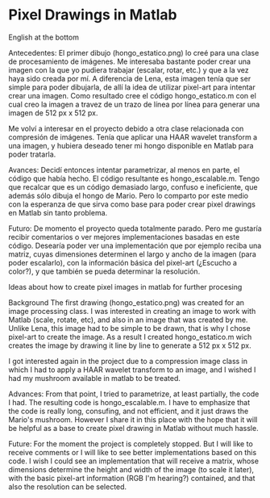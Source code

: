 # Pixel Drawings in Matlab
English at the bottom

Antecedentes:
El primer dibujo (hongo_estatico.png) lo creé para una clase de procesamiento de imágenes. Me interesaba bastante poder crear una imagen con la que yo pudiera trabajar (escalar, rotar, etc.) y que a la vez haya sido creada por mí. A diferencia de Lena, esta imagen tenía que ser simple para poder dibujarla, de allí la idea de utilizar pixel-art para intentar crear una imagen. Como resultado cree el código hongo_estatico.m con el cual creo la imagen a travez de un trazo de línea por línea para generar una imagen de 512 px x 512 px.

Me volví a interesar en el proyecto debido a otra clase relacionada con compresión de imágenes. Tenía que aplicar una HAAR wavelet transform a una imagen, y hubiera deseado tener mi hongo disponible en Matlab para poder tratarla.

Avances:
Decidí entonces intentar parametrizar, al menos en parte, el código que había hecho. El código resultante es hongo_escalable.m. Tengo que recalcar que es un código demasiado largo, confuso e ineficiente, que además sólo dibuja el hongo de Mario. Pero lo comparto por este medio con la esperanza de que sirva como base para poder crear pixel drawings en Matlab sin tanto problema.

Futuro:
De momento el proyecto queda totalmente parado. Pero me gustaría recibir comentarios o ver mejores implementaciones basadas en este código. Desearía poder ver una implementación que por ejemplo reciba una matriz, cuyas dimensiones determinen el largo y ancho de la imagen (para poder escalarlo), con la información básica del pixel-art (¿Escucho a color?), y que también se pueda determinar la resolución.


Ideas about how to create pixel images in matlab for further procesing

Background
The first drawing (hongo_estatico.png) was created for an image processing class. I was interested in creating an image to work with Matlab (scale, rotate, etc), and also in an image that was created by me. Unlike Lena, this image had to be simple to be drawn, that is why I chose pixel-art to create the image. As a result I created hongo_estatico.m wich creates the image by drawing it line by line to generate a 512 px x 512 px.

I got interested again in the project due to a compression image class in which I had to apply a HAAR wavelet transform to an image, and I wished I had my mushroom available in matlab to be treated.

Advances:
From that point, I tried to parametrize, at least partially, the code I had. The resulting code is hongo_escalable.m. I have to emphasize that the code is really long, consufing, and not efficient, and it just draws the Mario's mushroom. However I share it in this place with the hope that it will be helpful as a base to create pixel drawing in Matlab without much hassle.

Future:
For the moment the project is completely stopped. But I will like to receive comments or I will like to see better implementations based on this code. I wish I could see an implementation that will receive a matrix, whose dimensions determine the height and width of the image (to scale it later), with the basic pixel-art information (RGB I'm hearing?) contained, and that also the resolution can be selected.
